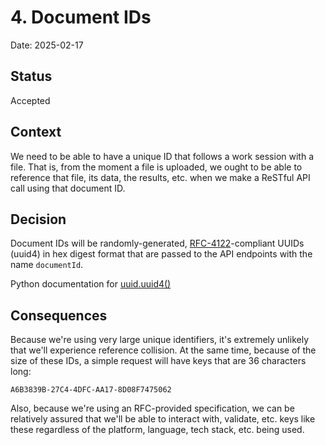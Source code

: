 # 4. Document IDs

Date: 2025-02-17

## Status

Accepted

## Context

We need to be able to have a unique ID that follows a work session with a file.
That is, from the moment a file is uploaded, we ought to be able to reference
that file, its data, the results, etc. when we make a ReSTful API call using
that document ID.

## Decision

Document IDs will be randomly-generated,
[RFC-4122](https://datatracker.ietf.org/doc/html/rfc4122.html)-compliant UUIDs
(uuid4) in hex digest format that are passed to the API endpoints with the
name `documentId`.

Python documentation for
[uuid.uuid4()](https://docs.python.org/3/library/uuid.html#uuid.uuid4)

## Consequences

Because we're using very large unique identifiers, it's extremely unlikely
that we'll experience reference collision.  At the same time, because of the
size of these IDs, a simple request will have keys that are 36 characters
long:

```text
A6B3839B-27C4-4DFC-AA17-8D08F7475062
```

Also, because we're using an RFC-provided specification, we can be relatively
assured that we'll be able to interact with, validate, etc. keys like these
regardless of the platform, language, tech stack, etc. being used.
